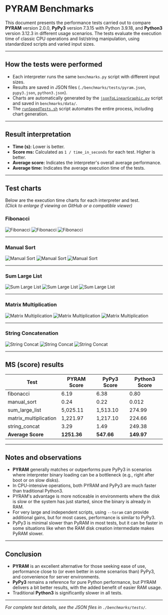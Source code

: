 # PYRAM Benchmarks

This document presents the performance tests carried out to compare **PYRAM** version 2.0.0, **PyPy3** version 7.3.15 with Python 3.9.18, and **Python3** version 3.12.3 in different usage scenarios. The tests evaluate the execution time of classic CPU operations and list/string manipulation, using standardized scripts and varied input sizes.

---

## How the tests were performed

- Each interpreter runs the same `benchmarks.py` script with different input sizes.
- Results are saved in JSON files (`./benchmarks/tests/pyram.json`, `pypy3.json`, `python3.json`).
- Charts are automatically generated by the [`jsonToLinearGraphic.py`](./jsonToLinearGraphic.py) script and saved in `benchmarks/data/`.
- The [`runSpeedTests.sh`](./runSpeedTests.sh) script automates the entire process, including chart generation.

---

## Result interpretation

- **Time (s):** Lower is better.
- **Score ms:** Calculated as `1 / time_in_seconds` for each test. Higher is better.
- **Average score:** Indicates the interpreter's overall average performance.
- **Average time:** Indicates the average execution time of the tests.

---

## Test charts

Below are the execution time charts for each interpreter and test.  
*(Click to enlarge if viewing on GitHub or a compatible viewer)*

### Fibonacci

![Fibonacci](./data/fibonacci/data/pyram_linear_fibonacci.png)
![Fibonacci](./data/fibonacci/data/pypy3_linear_fibonacci.png)
![Fibonacci](./data/fibonacci/data/python3_linear_fibonacci.png)

---

### Manual Sort

![Manual Sort](./data/manual_sort/data/pyram_linear_manual_sort.png)
![Manual Sort](./data/manual_sort/data/pypy3_linear_manual_sort.png)
![Manual Sort](./data/manual_sort/data/python3_linear_manual_sort.png)

---

### Sum Large List

![Sum Large List](./data/sum_large_list/data/pyram_linear_sum_large_list.png)
![Sum Large List](./data/sum_large_list/data/pypy3_linear_sum_large_list.png)
![Sum Large List](./data/sum_large_list/data/python3_linear_sum_large_list.png)

---

### Matrix Multiplication

![Matrix Multiplication](./data/matrix_multiplication/data/pyram_linear_matrix_multiplication.png)
![Matrix Multiplication](./data/matrix_multiplication/data/pypy3_linear_matrix_multiplication.png)
![Matrix Multiplication](./data/matrix_multiplication/data/python3_linear_matrix_multiplication.png)

---

### String Concatenation

![String Concat](./data/string_concat/data/pyram_linear_string_concat.png)
![String Concat](./data/string_concat/data/pypy3_linear_string_concat.png)
![String Concat](./data/string_concat/data/python3_linear_string_concat.png)

---

## MS (score) results

| Test                  | PYRAM Score | PyPy3 Score | Python3 Score |
|-----------------------|-------------|-------------|--------------|
| fibonacci             | 6.19        | 6.38        | 0.80         |
| manual_sort           | 0.24        | 0.22        | 0.012        |
| sum_large_list        | 5,025.11    | 1,513.10    | 274.99       |
| matrix_multiplication | 1,221.97    | 1,217.10    | 224.66       |
| string_concat         | 3.29        | 1.49        | 249.38       |
| **Average Score**     | **1251.36** | **547.66**  | **149.97**   |

---

## Notes and observations

- **PYRAM** generally matches or outperforms pure PyPy3 in scenarios where interpreter binary loading can be a bottleneck (e.g., right after boot or on slow disks).
- In CPU-intensive operations, both PYRAM and PyPy3 are much faster than traditional Python3.
- PYRAM's advantage is more noticeable in environments where the disk is slow or the system has just started, since the binary is already in RAM.
- For very large and independent scripts, using `--toram` can provide additional gains, but for most cases, performance is similar to PyPy3.
- PyPy3 is minimal slower than PyRAM in most tests, but it can be faster in some situations like when the RAM disk creation intermediate makes PyRAM slower.

---

## Conclusion

- **PYRAM** is an excellent alternative for those seeking ease of use, performance close to (or even better in some scenarios than) PyPy3, and convenience for server environments.
- **PyPy3** remains a reference for pure Python performance, but PYRAM delivers a bit better results, with the added benefit of easier RAM usage.
- Traditional **Python3** is significantly slower in all tests.

---

*For complete test details, see the JSON files in `./benchmarks/tests/`.*

